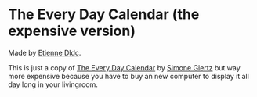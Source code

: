 # The Every Day Calendar (the expensive version)

Made by [Etienne Dldc](https://twitter.com/Etienne_dot_js).

This is just a copy of [The Every Day Calendar](https://www.kickstarter.com/projects/simonegiertz/the-every-day-calendar/description) by [Simone Giertz](https://twitter.com/simonegiertz) but way more expensive because you have to buy an new computer to display it all day long in your livingroom.
